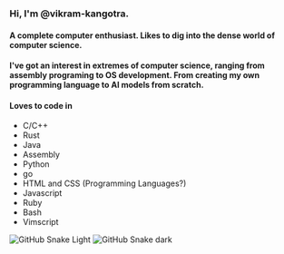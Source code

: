### Hi, I'm @vikram-kangotra.
#### A complete computer enthusiast. Likes to dig into the dense world of computer science.
#### I've got an interest in extremes of computer science, ranging from assembly programing to OS development. From creating my own programming language to AI models from scratch.
#### Loves to code in
- C/C++
- Rust
- Java
- Assembly
- Python
- go
- HTML and CSS (Programming Languages?)
- Javascript
- Ruby
- Bash
- Vimscript

![GitHub Snake Light](github-snake.svg#gh-light-mode-only)
![GitHub Snake dark](github-snake-dark.svg#gh-dark-mode-only)
